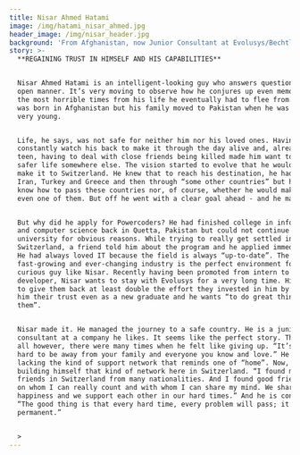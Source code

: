 ```yaml
---
title: Nisar Ahmed Hatami
image: /img/hatami_nisar_ahmed.jpg
header_image: /img/nisar_header.jpg
background: 'From Afghanistan, now Junior Consultant at Evolusys/Bechtle. '
story: >-
  **REGAINING TRUST IN HIMSELF AND HIS CAPABILITIES**


  Nisar Ahmed Hatami is an intelligent-looking guy who answers questions in an
  open manner. It’s very moving to observe how he conjures up even memories of
  the most horrible times from his life he eventually had to flee from. Nisar
  was born in Afghanistan but his family moved to Pakistan when he was still
  very young.


  Life, he says, was not safe for neither him nor his loved ones. Having to
  constantly watch his back to make it through the day alive and, already as a
  teen, having to deal with close friends being killed made him want to seek a
  safer life somewhere else. The vision started to evolve that he would want to
  make it to Switzerland. He knew that to reach his destination, he had to pass
  Iran, Turkey and Greece and then through “some other countries” but he didn’t
  know how to pass these countries nor, of course, whether he would make it to
  even one of them. But off he went with a clear goal ahead - and he made it!


  But why did he apply for Powercoders? He had finished college in information
  and computer science back in Quetta, Pakistan but could not continue to
  university for obvious reasons. While trying to really get settled in
  Switzerland, a friend told him about the program and he applied immediately.
  He had always loved IT because the field is always “up-to-date”. The
  fast-growing and ever-changing industry is the perfect environment for such a
  curious guy like Nisar. Recently having been promoted from intern to junior
  developer, Nisar wants to stay with Evolusys for a very long time. His aim is
  to give them back at least double the effort they invested in him by offering
  him their trust even as a new graduate and he wants “to do great things for
  them”.


  Nisar made it. He managed the journey to a safe country. He is a junior
  consultant at a company he likes. It seems like the perfect story. Through it
  all however, there were many times when he felt like giving up. “It’s just so
  hard to be away from your family and everyone you know and love.” He was
  lacking the kind of support network that reminds one of “home”. Now, he is
  building himself that kind of network here in Switzerland. “I found many
  friends in Switzerland from many nationalities. And I found good friends also
  on whom I can really count and with whom I can share my mind. We share our
  happiness and we support each other in our hard times.” And he is convinced:
  “The good thing is that every hard time, every problem will pass; it’s not
  permanent.”


  >
---
```


